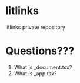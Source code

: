 # litlinks
litlinks private repository

# Questions???

1. What is _document.tsx?
2. What is _app.tsx?
